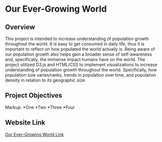 # Our Ever-Growing World
## Overview
 This project is intended to increase understanding of population growth throughout the world. 
 It is easy to get consumed in daily life, thus it is important to reflect on how populated the world actually is. 
 Being aware of our population growth also helps gain a broader sense of self-awareness and, specifically, the immense impact humans have on the world. 
 The project utilized D3.js and HTML/CSS to implement visualizations to increase understanding of population growth throughout the world. 
 Specifically, how population size varies/ranks, trends in population over time, and population density in relation to its geographic size.
 
 ## Project Objectives
 
 Markup:  *One
 *Two
 *Three
 *Four
 
 ## Website Link
 
 <a href="https://mariahdiaz.github.io/finalProject/" target="_blank">Our Ever-Growing World Link</a>
